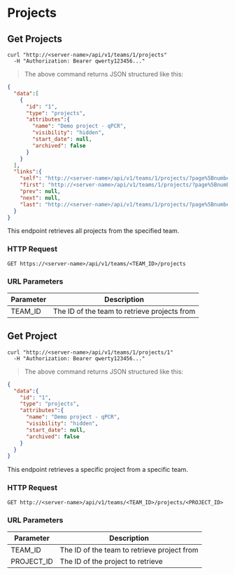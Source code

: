# Projects

## Get Projects

```shell
curl "http://<server-name>/api/v1/teams/1/projects"
  -H "Authorization: Bearer qwerty123456..."
```
> The above command returns JSON structured like this:

```json
{
  "data":[
    {
      "id": "1",
      "type": "projects",
      "attributes":{
        "name": "Demo project - qPCR",
        "visibility": "hidden",
        "start_date": null,
        "archived": false
      }
    }
  ],
  "links":{
    "self": "http://<server-name>/api/v1/teams/1/projects/?page%5Bnumber%5D=1&page%5Bsize%5D=10",
    "first": "http://<server-name>/api/v1/teams/1/projects/?page%5Bnumber%5D=1&page%5Bsize%5D=10",
    "prev": null,
    "next": null,
    "last": "http://<server-name>/api/v1/teams/1/projects/?page%5Bnumber%5D=1&page%5Bsize%5D=10"
  }
}

```

This endpoint retrieves all projects from the specified team.

### HTTP Request

`GET https://<server-name>/api/v1/teams/<TEAM_ID>/projects`

### URL Parameters

Parameter | Description
--------- | -----------
TEAM_ID | The ID of the team to retrieve projects from

## Get Project

```shell
curl "http://<server-name>/api/v1/teams/1/projects/1"
  -H "Authorization: Bearer qwerty123456..."
```

> The above command returns JSON structured like this:

```json
{
  "data":{
    "id": "1",
    "type": "projects",
    "attributes":{
      "name": "Demo project - qPCR",
      "visibility": "hidden",
      "start_date": null,
      "archived": false
    }
  }
}
```

This endpoint retrieves a specific project from a specific team.

### HTTP Request

`GET http://<server-name>/api/v1/teams/<TEAM_ID>/projects/<PROJECT_ID>`

### URL Parameters

Parameter | Description
--------- | -----------
TEAM_ID | The ID of the team to retrieve project from
PROJECT_ID | The ID of the project to retrieve
